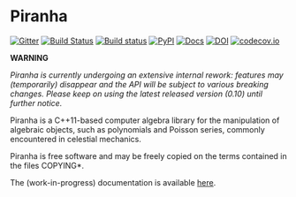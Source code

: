# Piranha
[![Gitter](https://img.shields.io/gitter/room/nwjs/nw.js.svg)](https://gitter.im/bluescarni/piranha)
[![Build Status](https://travis-ci.org/bluescarni/piranha.svg?branch=master)](https://travis-ci.org/bluescarni/piranha)
[![Build status](https://ci.appveyor.com/api/projects/status/27ssomrhwjsy2hda/branch/master?svg=true)](https://ci.appveyor.com/project/bluescarni/piranha/branch/master)
[![PyPI](https://img.shields.io/pypi/v/pyranha.svg)](https://pypi.python.org/pypi/pyranha)
[![Docs](https://media.readthedocs.org/static/projects/badges/passing.svg)](http://bluescarni.github.io/piranha/sphinx/)
[![DOI](https://zenodo.org/badge/20656/bluescarni/piranha.svg)](https://zenodo.org/badge/latestdoi/20656/bluescarni/piranha)
[![codecov.io](https://codecov.io/github/bluescarni/piranha/coverage.svg?branch=master)](https://codecov.io/github/bluescarni/piranha?branch=master)

**WARNING**

*Piranha is currently undergoing an extensive internal rework: features may (temporarily) disappear
and the API will be subject to various breaking changes. Please keep on using the latest released version (0.10)
until further notice.*

Piranha is a C++11-based computer algebra library for the manipulation of
algebraic objects, such as polynomials and Poisson series, commonly encountered
in celestial mechanics.

Piranha is free software and may be freely copied on the terms contained in the
files COPYING*.

The (work-in-progress) documentation is available [here](http://bluescarni.github.io/piranha/sphinx/).
